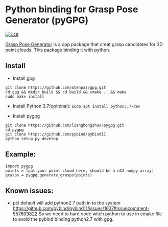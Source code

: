 # Python binding for Grasp Pose Generator (pyGPG)
[![DOI](https://zenodo.org/badge/399418729.svg)](https://zenodo.org/badge/latestdoi/399418729)

[Grasp Pose Generator](https://github.com/atenpas/gpg.git) is a cpp package that creat grasp candidates for 3D point clouds.
This package binding it with python.

## Install
- Install gpg
```
git clone https://github.com/atenpas/gpg.git
cd gpg && mkdir build && cd build && cmake .. && make
sudo make install
```
- Install Python 3.7(optional):
`sudo apt install python3.7-dev`

- Install pygpg
```
git clone https://github.com/lianghongzhuo/pygpg.git
cd pygpg
git clone https://github.com/pybind/pybind11
python setup.py develop
```

## Example:
```
import pygpg
points = [put your point cloud here, should be a nX3 numpy array]
grasps = pygpg.generate_grasps(points)
```

## Known issues:
- pcl default will add python2.7 path in to the system https://github.com/pybind/pybind11/issues/1637#issuecomment-557609822
  So we need to hard code witch python to use in cmake file to avoid the pybind binding python2.7 with gpg.
